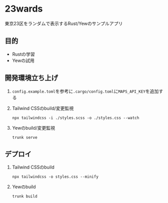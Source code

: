 # 23wards

東京23区をランダムで表示するRust/Yewのサンプルアプリ

## 目的

- Rustの学習
- Yewの試用

## 開発環境立ち上げ

1. `config.example.toml`を参考に`.cargo/config.toml`に`MAPS_API_KEY`を追加する

2. Tailwind CSSのbuild/変更監視

    ```shell
    npx tailwindcss -i ./styles.scss -o ./styles.css --watch
    ```

3. Yewのbuild/変更監視

    ```shell
    trunk serve
    ```

## デプロイ

1. Tailwind CSSのbuild

    ```shell
    npx tailwindcss -o styles.css --minify
    ```

1. Yewのbuild

    ```shell
    trunk build
    ```
